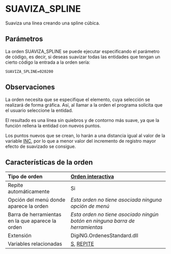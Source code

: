 # SUAVIZA\_SPLINE

Suaviza una línea creando una spline cúbica.

## Parámetros

La orden SUAVIZA\_SPLINE se puede ejecutar especificando el parámetro de código, es decir, si deseas suavizar todas las entidades que tengan un cierto código la entrada a la orden sería:

`SUAVIZA_SPLINE=020200`

## Observaciones

La orden necesita que se especifique el elemento, cuya selección se realizará de forma gráfica. Así, al llamar a la orden el programa solicita que el usuario seleccione la entidad.

El resultado es una línea sin quiebros y de contorno más suave, ya que la función rellena la entidad con nuevos puntos.

Los puntos nuevos que se crean, lo harán a una distancia igual al valor de la variable [INC](/digi3d-net/referencia/ventana-de-dibujo/ordenes/s/INC.html), por lo que a menor valor del incremento de registro mayor efecto de suavizado se consigue.

## Características de la orden

| Tipo de orden | [Orden interactiva](suaviza-spline.md) |
| :--- | :--- |
| Repite automáticamente | Si |
| Opción del menú donde aparece la orden | _Esta orden no tiene asociada ninguna opción de menú_ |
| Barra de herramientas en la que aparece la orden | _Esta orden no tiene asociado ningún botón en ninguna barra de herramientas_ |
| Extensión | DigiNG.OrdenesStandard.dll |
| Variables relacionadas | [S](/digi3d-net/referencia/ventana-de-dibujo/ordenes/s/S.html), [REPITE](/digi3d-net/referencia/ventana-de-dibujo/ordenes/s/REPITE.html) |

